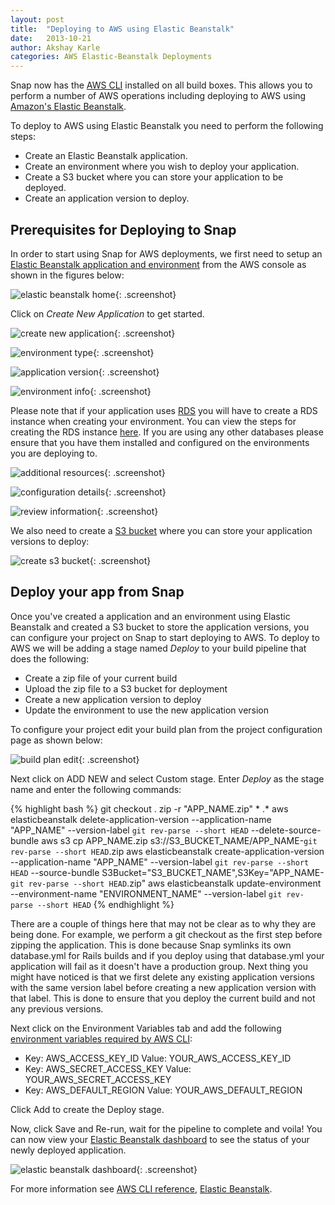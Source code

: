 ```yaml
---
layout: post
title:  "Deploying to AWS using Elastic Beanstalk"
date:   2013-10-21
author: Akshay Karle
categories: AWS Elastic-Beanstalk Deployments
---
```


Snap now has the [AWS CLI](http://aws.amazon.com/cli/) installed on all build boxes. This allows you to perform a number of AWS operations including deploying to AWS using [Amazon's Elastic Beanstalk](http://aws.amazon.com/elasticbeanstalk/).

To deploy to AWS using Elastic Beanstalk you need to perform the following steps:
* Create an Elastic Beanstalk application.
* Create an environment where you wish to deploy your application.
* Create a S3 bucket where you can store your application to be deployed.
* Create an application version to deploy.

## Prerequisites for Deploying to Snap

In order to start using Snap for AWS deployments, we first need to setup an [Elastic Beanstalk application and environment](https://console.aws.amazon.com/elasticbeanstalk/home) from the AWS console as shown in the figures below:

![elastic beanstalk home](/assets/images/screenshots/aws-elastic-beanstalk/elastic-beanstalk-home.png){: .screenshot}

Click on *Create New Application* to get started.

![create new application](/assets/images/screenshots/aws-elastic-beanstalk/application-info.png){: .screenshot}

![environment type](/assets/images/screenshots/aws-elastic-beanstalk/environment-type.png){: .screenshot}

![application version](/assets/images/screenshots/aws-elastic-beanstalk/application-version.png){: .screenshot}

![environment info](/assets/images/screenshots/aws-elastic-beanstalk/environment-info.png){: .screenshot}

Please note that if your application uses [RDS](http://aws.amazon.com/rds/) you will have to create a RDS instance when creating your environment. You can view the steps for creating the RDS instance [here](http://docs.aws.amazon.com/elasticbeanstalk/latest/dg/create_deploy_Ruby.rds.html). If you are using any other databases please ensure that you have them installed and configured on the environments you are deploying to.

![additional resources](/assets/images/screenshots/aws-elastic-beanstalk/additional-resources.png){: .screenshot}

![configuration details](/assets/images/screenshots/aws-elastic-beanstalk/configuration-details.png){: .screenshot}

![review information](/assets/images/screenshots/aws-elastic-beanstalk/review-information.png){: .screenshot}

We also need to create a [S3 bucket](https://console.aws.amazon.com/s3/home) where you can store your application versions to deploy:

![create s3 bucket](/assets/images/screenshots/aws-elastic-beanstalk/create-s3-bucket.png){: .screenshot}

## Deploy your app from Snap

Once you've created a application and an environment using Elastic Beanstalk and created a S3 bucket to store the application versions, you can configure your project on Snap to start deploying to AWS. To deploy to AWS we will be adding a stage named *Deploy* to your build pipeline that does the following:

* Create a zip file of your current build
* Upload the zip file to a S3 bucket for deployment
* Create a new application version to deploy
* Update the environment to use the new application version

To configure your project edit your build plan from the project configuration page as shown below:

![build plan edit](/assets/images/screenshots/aws-elastic-beanstalk/build-plan-edit.png){: .screenshot}

Next click on ADD NEW and select Custom stage. Enter *Deploy* as the stage name and enter the following commands:

{% highlight bash %}
git checkout .
zip -r "APP_NAME.zip" * .*
aws elasticbeanstalk delete-application-version --application-name "APP_NAME" --version-label `git rev-parse --short HEAD` --delete-source-bundle
aws s3 cp APP_NAME.zip s3://S3_BUCKET_NAME/APP_NAME-`git rev-parse --short HEAD`.zip
aws elasticbeanstalk create-application-version --application-name "APP_NAME" --version-label `git rev-parse --short HEAD` --source-bundle S3Bucket="S3_BUCKET_NAME",S3Key="APP_NAME-`git rev-parse --short HEAD`.zip"
aws elasticbeanstalk update-environment --environment-name "ENVIRONMENT_NAME" --version-label `git rev-parse --short HEAD`
{% endhighlight %}

There are a couple of things here that may not be clear as to why they are being done. For example, we perform a git checkout as the first step before zipping the application. This is done because Snap symlinks its own database.yml for Rails builds and if you deploy using that database.yml your application will fail as it doesn't have a production group. Next thing you might have noticed is that we first delete any existing application versions with the same version label before creating a new application version with that label. This is done to ensure that you deploy the current build and not any previous versions.

Next click on the Environment Variables tab and add the following [environment variables required by AWS CLI](http://docs.aws.amazon.com/cli/latest/userguide/cli-chap-getting-started.html#config-settings-and-precedence):

* Key: AWS_ACCESS_KEY_ID      Value: YOUR_AWS_ACCESS_KEY_ID
* Key: AWS_SECRET_ACCESS_KEY  Value: YOUR_AWS_SECRET_ACCESS_KEY
* Key: AWS_DEFAULT_REGION     Value: YOUR_AWS_DEFAULT_REGION

Click Add to create the Deploy stage.

Now, click Save and Re-run, wait for the pipeline to complete and voila! You can now view your [Elastic Beanstalk dashboard](https://console.aws.amazon.com/elasticbeanstalk/home) to see the status of your newly deployed application.

![elastic beanstalk dashboard](/assets/images/screenshots/aws-elastic-beanstalk/elastic-beanstalk-dashboard.png){: .screenshot}

For more information see [AWS CLI reference](http://docs.aws.amazon.com/cli/latest/reference/), [Elastic Beanstalk](http://docs.aws.amazon.com/elasticbeanstalk/latest/dg/Welcome.html).
